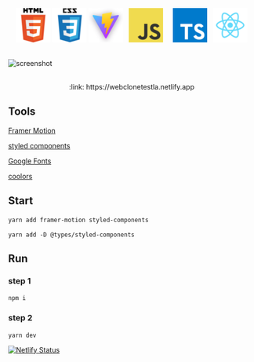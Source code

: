 <div align="center">
    <img src="./readme/logo_html.png" width="70">
    <img src="./readme/logo_css.png" width="70">
    <img src="./readme/logo_vite.png" width="70">
    &nbsp;
    <img src="./readme/logo_javascript.png" width="70">
    &nbsp;
    &nbsp;
    <img src="./readme/logo_typescript.png" width="70">
    &nbsp;
    <img src="./readme/logo_react.png" width="70">
</div>

<br>

![screenshot](./readme/teslaclone.gif)

<br>

<div align="center">
:link: https://webclonetestla.netlify.app
</div>

## Tools

[Framer Motion](https://www.framer.com/motion/)  

[styled components](https://styled-components.com/)  

[Google Fonts](https://fonts.google.com/)  

[coolors](https://coolors.co/)  

## Start

```
yarn add framer-motion styled-components
```

```
yarn add -D @types/styled-components
```

## Run

### step 1

```
npm i
```
### step 2

```
yarn dev
```

[![Netlify Status](https://api.netlify.com/api/v1/badges/fb40ed9d-be5d-4648-974f-d62e26b9a2e0/deploy-status)](https://app.netlify.com/sites/webclonetestla/deploys)